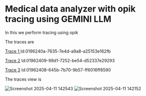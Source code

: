 # Medical data analyzer with opik tracing using GEMINI LLM

In this we perform tracing using opik 

The traces are

[Trace 1 ](https://www.comet.com/opik/pavan21/projects/01962408-8004-7ce0-a895-9266383367eb/traces?traces_filters=%5B%5D&trace=01962408-645b-7b70-9b57-ff6016ff8590&span=&thread=&traceTab=input)   Id:0196240a-7635-7e4d-a9a8-a25153e162fb

[Trace 2](https://www.comet.com/opik/pavan21/projects/01962408-8004-7ce0-a895-9266383367eb/traces?traces_filters=%5B%5D&trace=01962409-98d1-7252-be54-d52337e29293&span=&thread=&traceTab=input)   Id:01962409-98d1-7252-be54-d52337e29293

[Trace 3](https://www.comet.com/opik/pavan21/projects/01962408-8004-7ce0-a895-9266383367eb/traces?traces_filters=%5B%5D&trace=01962408-645b-7b70-9b57-ff6016ff8590&span=&thread=&traceTab=input)   Id:01962408-645b-7b70-9b57-ff6016ff8590

The traces view is 


![Screenshot 2025-04-11 142543](https://github.com/user-attachments/assets/c01a970d-b00b-4aba-a499-6d1a8d11a1f4)
![Screenshot 2025-04-11 142152](https://github.com/user-attachments/assets/6e8abbad-0e92-4474-95e1-c1095a5a6d25)
